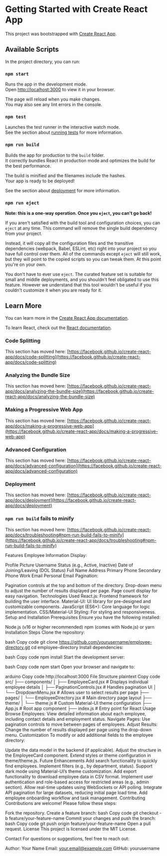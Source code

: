 # Getting Started with Create React App

This project was bootstrapped with [Create React App](https://github.com/facebook/create-react-app).

## Available Scripts

In the project directory, you can run:

### `npm start`

Runs the app in the development mode.\
Open [http://localhost:3000](http://localhost:3000) to view it in your browser.

The page will reload when you make changes.\
You may also see any lint errors in the console.

### `npm test`

Launches the test runner in the interactive watch mode.\
See the section about [running tests](https://facebook.github.io/create-react-app/docs/running-tests) for more information.

### `npm run build`

Builds the app for production to the `build` folder.\
It correctly bundles React in production mode and optimizes the build for the best performance.

The build is minified and the filenames include the hashes.\
Your app is ready to be deployed!

See the section about [deployment](https://facebook.github.io/create-react-app/docs/deployment) for more information.

### `npm run eject`

**Note: this is a one-way operation. Once you `eject`, you can't go back!**

If you aren't satisfied with the build tool and configuration choices, you can `eject` at any time. This command will remove the single build dependency from your project.

Instead, it will copy all the configuration files and the transitive dependencies (webpack, Babel, ESLint, etc) right into your project so you have full control over them. All of the commands except `eject` will still work, but they will point to the copied scripts so you can tweak them. At this point you're on your own.

You don't have to ever use `eject`. The curated feature set is suitable for small and middle deployments, and you shouldn't feel obligated to use this feature. However we understand that this tool wouldn't be useful if you couldn't customize it when you are ready for it.

## Learn More

You can learn more in the [Create React App documentation](https://facebook.github.io/create-react-app/docs/getting-started).

To learn React, check out the [React documentation](https://reactjs.org/).

### Code Splitting

This section has moved here: [https://facebook.github.io/create-react-app/docs/code-splitting](https://facebook.github.io/create-react-app/docs/code-splitting)

### Analyzing the Bundle Size

This section has moved here: [https://facebook.github.io/create-react-app/docs/analyzing-the-bundle-size](https://facebook.github.io/create-react-app/docs/analyzing-the-bundle-size)

### Making a Progressive Web App

This section has moved here: [https://facebook.github.io/create-react-app/docs/making-a-progressive-web-app](https://facebook.github.io/create-react-app/docs/making-a-progressive-web-app)

### Advanced Configuration

This section has moved here: [https://facebook.github.io/create-react-app/docs/advanced-configuration](https://facebook.github.io/create-react-app/docs/advanced-configuration)

### Deployment

This section has moved here: [https://facebook.github.io/create-react-app/docs/deployment](https://facebook.github.io/create-react-app/docs/deployment)

### `npm run build` fails to minify

This section has moved here: [https://facebook.github.io/create-react-app/docs/troubleshooting#npm-run-build-fails-to-minify](https://facebook.github.io/create-react-app/docs/troubleshooting#npm-run-build-fails-to-minify)


Features
Employee Information Display:

Profile Picture
Username
Status (e.g., Active, Inactive)
Date of Joining/Leaving (DOL Status)
Full Name
Address
Primary Phone
Secondary Phone
Work Email
Personal Email
Pagination:

Pagination controls at the top and bottom of the directory.
Drop-down menu to adjust the number of results displayed per page.
Page count display for easy navigation.
Technologies Used
React.js: Frontend framework for building the user interface.
Material-UI: UI library for pre-designed and customizable components.
JavaScript (ES6+): Core language for logic implementation.
CSS/Material-UI Styling: For styling and responsiveness.
Setup and Installation
Prerequisites
Ensure you have the following installed:

Node.js (v16 or higher recommended)
npm (comes with Node.js) or yarn
Installation Steps
Clone the repository:

bash
Copy code
git clone https://github.com/yourusername/employee-directory.git
cd employee-directory
Install dependencies:

bash
Copy code
npm install
Start the development server:

bash
Copy code
npm start
Open your browser and navigate to:

arduino
Copy code
http://localhost:3000
File Structure
plaintext
Copy code
src/
├── components/
│   ├── EmployeeCard.jsx      # Displays individual employee details
│   ├── PaginationControls.jsx # Handles pagination UI
│   └── DropdownMenu.jsx      # Allows user to select results per page
├── pages/
│   └── EmployeeDirectory.jsx # Main directory page layout
├── theme/
│   └── theme.js              # Custom Material-UI theme configuration
├── App.js                    # Root app component
├── index.js                  # Entry point for React
Usage
Browse Employees: View detailed information about each employee, including contact details and employment status.
Navigate Pages: Use pagination controls to move between pages of employees.
Adjust Results: Change the number of results displayed per page using the drop-down menu.
Customization
To modify or add additional fields to the employee directory:

Update the data model in the backend (if applicable).
Adjust the structure in the EmployeeCard component.
Extend styles or theme configuration in theme/theme.js.
Future Enhancements
Add search functionality to quickly find employees.
Implement filters (e.g., by department, status).
Support dark mode using Material-UI’s theme customization.
Add export functionality to download employee data in CSV format.
Implement user authentication and role-based access for restricted areas (e.g., admin section).
Allow real-time updates using WebSockets or API polling.
Integrate API pagination for large datasets, reducing initial page load time.
Add employee onboarding workflow and task management.
Contributing
Contributions are welcome! Please follow these steps:

Fork the repository.
Create a feature branch:
bash
Copy code
git checkout -b feature/your-feature-name
Commit your changes and push the branch:
bash
Copy code
git push origin feature/your-feature-name
Open a pull request.
License
This project is licensed under the MIT License.

Contact
For questions or suggestions, feel free to reach out:

Author: Your Name
Email: your.email@example.com
GitHub: yourusername
